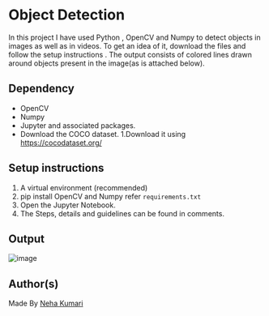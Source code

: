 # Object Detection
 In this project I have used Python , OpenCV and Numpy to detect objects in images as well as in videos. To get an idea of it, download the  files and follow the setup instructions .
 The output consists of colored lines drawn around objects present in the image(as is attached below).
  
## Dependency

* OpenCV
* Numpy
* Jupyter and associated packages.
* Download the COCO dataset. 
    1.Download it using https://cocodataset.org/

## Setup instructions

1. A virtual environment (recommended)
2. pip install OpenCV and Numpy refer `requirements.txt`
3. Open the Jupyter Notebook.
4. The Steps, details and guidelines can be found in comments.


## Output

![image](https://user-images.githubusercontent.com/47255445/115255677-22e5bd00-a14c-11eb-99f5-07d7f8566c1e.png)

 

## Author(s)

Made By [Neha Kumari](https://www.linkedin.com/in/neha-kumari-09415a16b/)
